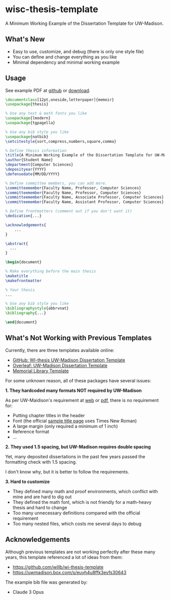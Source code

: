 # wisc-thesis-template
A Minimum Working Example of the Dissertation Template for UW-Madison.

## What's New

* Easy to use, customize, and debug (there is only one style file)
* You can define and change everything as you like
* Minimal dependency and minimal working example

## Usage

See example PDF at [github](./example.pdf) or [download](https://raw.githubusercontent.com/Lodour/wisc-thesis-template/main/example.pdf).

```latex
\documentclass[12pt,oneside,letterpaper]{memoir}
\usepackage{thesis}

% Use any text & math fonts you like
\usepackage{lmodern}
\usepackage{tgpagella}

% Use any bib style you like
\usepackage{natbib}
\setcitestyle{sort,compress,numbers,square,comma}

% Define thesis information
\title{A Minimum Working Example of the Dissertation Template for UW-Madison}
\author{Student Name}
\department{Computer Sciences}
\deposityear{YYYY}
\defensedate{MM/DD/YYYY}

% Define committee members, you can add more.
\committeemember{Faculty Name, Professor, Computer Sciences}
\committeemember{Faculty Name, Professor, Computer Sciences}
\committeemember{Faculty Name, Associate Professor, Computer Sciences}
\committeemember{Faculty Name, Assistant Professor, Computer Sciences}

% Define frontmatters (comment out if you don't want it)
\dedication{...}

\acknowledgements{
	...
}

\abstract{
  ...
}

\begin{document}

% Make everything before the main thesis
\maketitle
\makefrontmatter

% Your thesis
...

% Use any bib style you like
\bibliographystyle{abbrvnat}
\bibliography{...}

\end{document}
```


## What's Not Working with Previous Templates

Currently, there are three templates available online:
* [GitHub: WI-thesis UW-Madison Dissertation Template](https://github.com/willb/wi-thesis-template)
* [Overleaf: UW-Madison Dissertation Template](https://www.overleaf.com/latex/templates/university-of-wisconsin-madison-dissertation-template/mcvftvhkknkz)
* [Memorial Library Template](https://uwmadison.box.com/s/euyh4u8ffk3evfs30643)

For some unknown reason, all of these packages have several issues:

**1. They hardcoded many formats NOT required by UW-Madison**

As per UW-Maidison's requirement at [web](https://grad.wisc.edu/current-students/doctoral-guide/) or [pdf](https://grad.wisc.edu/wp-content/uploads/sites/329/2023/04/Formatting-Requirements-for-your-Doctoral-Dissertation.pdf), there is no requirement for:
* Putting chapter titles in the header
* Font (the official [sample title page](https://grad.wisc.edu/wp-content/uploads/sites/329/2023/04/Sample-PhD-title-page-2024.pdf) uses Times New Roman)
* A large margin (only required a minimum of 1 inch)
* Reference format
* ...

**2. They used 1.5 spacing, but UW-Madison requires double spacing**

Yet, many deposited dissertations in the past few years passed the formatting check with 1.5 spacing.

I don't know why, but it is better to follow the requirements.

**3. Hard to customize**

* They defined many math and proof environments, which conflict with mine and are hard to dig out
* They defined the math font, which is not friendly for a math-heavy thesis and hard to change
* Too many unnecessary definitions compared with the official requirement
* Too many nested files, which costs me several days to debug


## Acknowledgements

Although previous templates are not working perfectly after these many years, this template referenced a lot of ideas from them:
* https://github.com/willb/wi-thesis-template
* https://uwmadison.box.com/s/euyh4u8ffk3evfs30643

The example bib file was generated by:
* Claude 3 Opus
